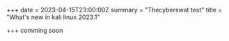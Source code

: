 +++
date = 2023-04-15T23:00:00Z
summary = "Thecyberswat test"
title = "What's new in kali linux 2023.1"

+++
comming soon 